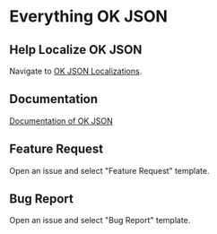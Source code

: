 # Everything OK JSON

## Help Localize OK JSON

Navigate to [OK JSON Localizations](https://github.com/anyboxhq/okjson-localizations).

## Documentation

[Documentation of OK JSON](https://docs.okjson.app/)

## Feature Request

Open an issue and select "Feature Request" template.

## Bug Report

Open an issue and select "Bug Report" template.
